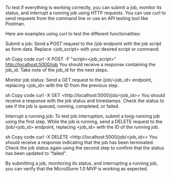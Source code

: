 To test if everything is working correctly, you can submit a job, monitor its status, and interrupt a running job using HTTP requests. You can use curl to send requests from the command line or use an API testing tool like Postman.

Here are examples using curl to test the different functionalities:

Submit a job: Send a POST request to the /job endpoint with the job script as form data. Replace <job_script> with your desired script or command.

sh
Copy code
curl -X POST -F "script=<job_script>" <http://localhost:5000/job>
You should receive a response containing the job_id. Take note of the job_id for the next steps.

Monitor job status: Send a GET request to the /job/<job_id> endpoint, replacing <job_id> with the ID from the previous step.

sh
Copy code
curl -X GET <http://localhost:5000/job/<job_id>>
You should receive a response with the job status and timestamps. Check the status to see if the job is queued, running, completed, or failed.

Interrupt a running job: To test job interruption, submit a long-running job using the first step. While the job is running, send a DELETE request to the /job/<job_id> endpoint, replacing <job_id> with the ID of the running job.

sh
Copy code
curl -X DELETE <http://localhost:5000/job/<job_id>>
You should receive a response indicating that the job has been terminated. Check the job status again using the second step to confirm that the status has been updated to "failed".

By submitting a job, monitoring its status, and interrupting a running job, you can verify that the MicroSlurm 1.0 MVP is working as expected.
